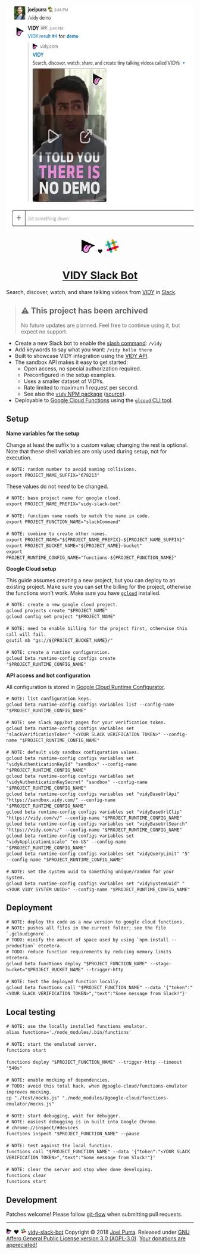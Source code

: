 <p align="center">
  <a href="https://github.com/joelpurra/vidy-slack-bot"><img src="./resources/screenshot/Screen%20Shot%202018-04-04%20at%2015.44.54.png" alt="Screenshot of the /vidy command used in Slack" width="610" height="610" border="0" /></a>
</p>
<p align="center">
  <a href="https://vidy.com/"><img src="./resources/icon/vidy-icon-82x80.png" alt="The VIDY logotype" width="41" height="40" border="0" /></a>
  ❤️
  <a href="https://slack.com/"><img src="./resources/icon/slack-icon-256x256.png" alt="The Slack logotype" width="40" height="40" border="0" /></a>
</p>
<h1 align="center">
  <a href="https://github.com/joelpurra/vidy-slack-bot">VIDY Slack Bot</a>
</h1>



Search, discover, watch, and share talking videos from [VIDY](https://vidy.com/) in [Slack](https://slack.com/).



> ## ⚠️ This project has been archived
>
> No future updates are planned. Feel free to continue using it, but expect no support.



- Create a new Slack bot to enable the [slash command](https://api.slack.com/slash-commands): `/vidy`
- Add keywords to say what you want: `/vidy hello there`
- Built to showcase VIDY integration using the [VIDY API](https://api.vidy.com/).
- The sandbox API makes it easy to get started:
  - Open access, no special authorization required.
  - Preconfigured in the setup examples.
  - Uses a smaller dataset of VIDYs.
  - Rate limited to maximum 1 request per second.
  - See also the [`vidy` NPM package](https://www.npmjs.com/package/vidy) ([source](https://github.com/joelpurra/node-vidy)).
- Deployable to [Google Cloud Functions](https://cloud.google.com/functions/) using the [`glcoud` CLI tool](https://cloud.google.com/sdk/gcloud/).



## Setup


**Name variables for the setup**

Change at least the suffix to a custom value; changing the rest is optional. Note that these shell variables are only used during setup, not for execution.

```shell
# NOTE: random number to avoid naming collisions.
export PROJECT_NAME_SUFFIX="678213"
```

These values do not *need* to be changed.

```shell
# NOTE: base project name for google cloud.
export PROJECT_NAME_PREFIX="vidy-slack-bot"

# NOTE: function name needs to match the name in code.
export PROJECT_FUNCTION_NAME="slackCommand"

# NOTE: combine to create other names.
export PROJECT_NAME="${PROJECT_NAME_PREFIX}-${PROJECT_NAME_SUFFIX}"
export PROJECT_BUCKET_NAME="${PROJECT_NAME}-bucket"
export PROJECT_RUNTIME_CONFIG_NAME="functions-${PROJECT_FUNCTION_NAME}"
```


**Google Cloud setup**

This guide assumes creating a new project, but you can deploy to an existing project. Make sure you can set the billing for the project, otherwise the functions won't work. Make sure you have [`gcloud`](https://cloud.google.com/sdk/gcloud/) installed.

```shell
# NOTE: create a new google cloud project.
gcloud projects create "$PROJECT_NAME"
gcloud config set project "$PROJECT_NAME"

# NOTE: need to enable billing for the project first, otherwise this call will fail.
gsutil mb "gs://${PROJECT_BUCKET_NAME}/"

# NOTE: create a runtime configuration.
gcloud beta runtime-config configs create "$PROJECT_RUNTIME_CONFIG_NAME"
```


**API access and bot configuration**

All configuration is stored in [Google Cloud Runtime Configurator](https://cloud.google.com/deployment-manager/runtime-configurator/).

```shell
# NOTE: list configuration keys.
gcloud beta runtime-config configs variables list --config-name "$PROJECT_RUNTIME_CONFIG_NAME"

# NOTE: see slack app/bot pages for your verification token.
gcloud beta runtime-config configs variables set "slackVerificationToken" "<YOUR SLACK VERIFICATION TOKEN>" --config-name "$PROJECT_RUNTIME_CONFIG_NAME"

# NOTE: default vidy sandbox configuration values.
gcloud beta runtime-config configs variables set "vidyAuthenticationKeyId" "sandbox" --config-name "$PROJECT_RUNTIME_CONFIG_NAME"
gcloud beta runtime-config configs variables set "vidyAuthenticationKeySecret" "sandbox" --config-name "$PROJECT_RUNTIME_CONFIG_NAME"
gcloud beta runtime-config configs variables set "vidyBaseUrlApi" "https://sandbox.vidy.com/" --config-name "$PROJECT_RUNTIME_CONFIG_NAME"
gcloud beta runtime-config configs variables set "vidyBaseUrlClip" "https://vidy.com/v/" --config-name "$PROJECT_RUNTIME_CONFIG_NAME"
gcloud beta runtime-config configs variables set "vidyBaseUrlSearch" "https://vidy.com/s/" --config-name "$PROJECT_RUNTIME_CONFIG_NAME"
gcloud beta runtime-config configs variables set "vidyApplicationLocale" "en-US" --config-name "$PROJECT_RUNTIME_CONFIG_NAME"
gcloud beta runtime-config configs variables set "vidyQueryLimit" "5" --config-name "$PROJECT_RUNTIME_CONFIG_NAME"

# NOTE: set the system uuid to something unique/random for your system.
gcloud beta runtime-config configs variables set "vidySystemUuid" "<YOUR VIDY SYSTEM UUID>" --config-name "$PROJECT_RUNTIME_CONFIG_NAME"
```



## Deployment

```shell
# NOTE: deploy the code as a new version to google cloud functions.
# NOTE: pushes all files in the current folder; see the file `.gcloudignore`.
# TODO: minify the amount of space used by using `npm install --production` etcetera.
# TODO: reduce function requirements by reducing memory limits etcetera.
gcloud beta functions deploy "$PROJECT_FUNCTION_NAME" --stage-bucket="$PROJECT_BUCKET_NAME" --trigger-http

# NOTE: test the deployed function locally.
gcloud beta functions call "$PROJECT_FUNCTION_NAME" --data '{"token":"<YOUR SLACK VERIFICATION TOKEN>","text":"Some message from Slack!"}'
```



## Local testing

```shell
# NOTE: use the locally installed functions emulator.
alias functions='./node_modules/.bin/functions'

# NOTE: start the emulated server.
functions start

functions deploy "$PROJECT_FUNCTION_NAME" --trigger-http --timeout "540s"

# NOTE: enable mocking of dependencies.
# TODO: avoid this total hack, when @google-cloud/functions-emulator improves mocking.
cp "./test/mocks.js" "./node_modules/@google-cloud/functions-emulator/mocks.js"

# NOTE: start debugging, wait for debugger.
# NOTE: easiest debugging is in built into Google Chrome.
# chrome://inspect/#devices
functions inspect "$PROJECT_FUNCTION_NAME" --pause

# NOTE: test against the local function.
functions call "$PROJECT_FUNCTION_NAME" --data '{"token":"<YOUR SLACK VERIFICATION TOKEN>","text":"Some message from Slack!"}'

# NOTE: clear the server and stop when done developing.
functions clear
functions start
```



## Development

Patches welcome! Please follow [git-flow](https://danielkummer.github.io/git-flow-cheatsheet/) when submitting pull requests.



---

<a href="https://vidy.com/"><img src="./resources/icon/vidy-icon-82x80.png" alt="The VIDY logotype" width="16" height="16" border="0" /></a>
❤️
<a href="https://slack.com/"><img src="./resources/icon/slack-icon-256x256.png" alt="The Slack logotype" width="16" height="16" border="0" /></a> [vidy-slack-bot](https://joelpurra.com/projects/vidy-slack-bot/) Copyright &copy; 2018 [Joel Purra](https://joelpurra.com/). Released under [GNU Affero General Public License version 3.0 (AGPL-3.0)](https://www.gnu.org/licenses/agpl.html). [Your donations are appreciated!](https://joelpurra.com/donate/)

